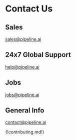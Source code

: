 # Contact Us 

## Sales
[sales@pipeline.ai](mailto:sales@pipeline.ai)

## 24x7 Global Support
[help@pipeline.ai](mailto:help@pipeline.ai)

## Jobs
[jobs@pipeline.ai](mailto:jobs@pipeline.ai)

## General Info
[contact@pipeline.ai](mailto:contact@pipeline.ai)

{!contributing.md!}

